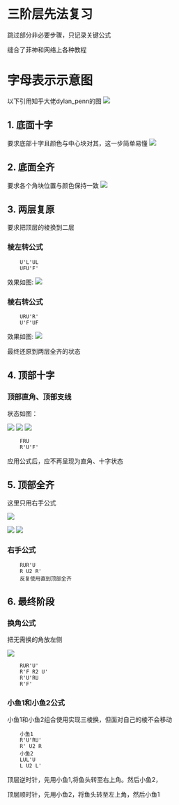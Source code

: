 # 三阶层先法复习
跳过部分非必要步骤，只记录关键公式

缝合了菲神和网络上各种教程
# 字母表示示意图
以下引用知乎大佬dylan_penn的图
![](https://raw.githubusercontent.com/dundundundun5/pictures/main/formal/zhihu_basical.jpg)

## 1. 底面十字
要求底部十字且颜色与中心块对其，这一步简单易懂
![](https://raw.githubusercontent.com/dundundundun5/pictures/main/formal/%E5%BA%95%E9%9D%A2%E5%8D%81%E5%AD%97.JPG)
## 2. 底面全齐
要求各个角块位置与颜色保持一致
![](https://raw.githubusercontent.com/dundundundun5/pictures/main/formal/%E5%BA%95%E9%9D%A2%E5%85%A8%E9%BD%90.JPG)
## 3. 两层复原
要求把顶层的棱换到二层
 
### 棱左转公式

        U'L'UL
        UFU'F'
效果如图:
![](https://raw.githubusercontent.com/dundundundun5/pictures/main/formal/%E5%B7%A6%E8%BD%AC.png)
### 棱右转公式
        
        URU'R'  
        U'F'UF
效果如图:
![](https://raw.githubusercontent.com/dundundundun5/pictures/main/formal/%E5%8F%B3%E8%BD%AC.png)

最终还原到两层全齐的状态
## 4. 顶部十字
### 顶部直角、顶部支线
状态如图：

![](https://raw.githubusercontent.com/dundundundun5/pictures/main/formal/%E9%A1%B62.png)
![](https://raw.githubusercontent.com/dundundundun5/pictures/main/formal/%E9%A1%B63.png)
![](https://raw.githubusercontent.com/dundundundun5/pictures/main/formal/%E9%A1%B61.png)

        FRU    
        R'U'F'
应用公式后，应不再呈现为直角、十字状态
## 5. 顶部全齐
这里只用右手公式

![](https://raw.githubusercontent.com/dundundundun5/pictures/main/formal/%E5%8F%B3%E6%89%8B%E5%85%AC%E5%BC%8F3.png)

![](https://raw.githubusercontent.com/dundundundun5/pictures/main/formal/%E5%8F%B3%E6%89%8B%E5%85%AC%E5%BC%8F2.png)
![](https://raw.githubusercontent.com/dundundundun5/pictures/main/formal/%E5%8F%B3%E6%89%8B%E5%85%AC%E5%BC%8F1.png)
### 右手公式
        RUR'U
        R U2 R'
        反复使用直到顶部全齐
## 6. 最终阶段

### 换角公式
把无需换的角放左侧

![](https://raw.githubusercontent.com/dundundundun5/pictures/main/formal/%E6%8D%A2%E8%A7%92.png)
        
        RUR'U'
        R'F R2 U'
        R'U'RU
        R'F'

### 小鱼1和小鱼2公式
小鱼1和小鱼2组合使用实现三棱换，但面对自己的棱不会移动

        小鱼1 
        R'U'RU'
        R' U2 R
        小鱼2
        LUL'U 
        L U2 L'

顶层逆时针，先用小鱼1,将鱼头转至右上角。然后小鱼2，

顶层顺时针，先用小鱼2，将鱼头转至左上角，然后小鱼1